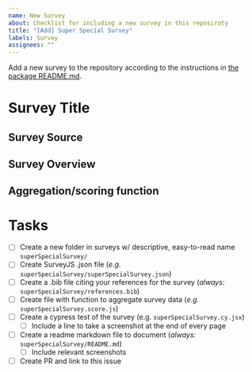 ```yaml
---
name: New Survey
about: Checklist for including a new survey in this reposiroty
title: "[Add] Super Special Survey"
labels: Survey
assignees: ""
---
```


Add a new survey to the repository according to the instructions in [the package README.md](https://github.com/Watts-Lab/surveys#readme).

# Survey Title

## Survey Source

## Survey Overview

## Aggregation/scoring function

# Tasks

- [ ] Create a new folder in surveys w/ descriptive, easy-to-read name `superSpecialSurvey/`
- [ ] Create SurveyJS .json file (_e.g._ `superSpecialSurvey/superSpecialSurvey.json`)
- [ ] Create a .bib file citing your references for the survey (_always:_ `superSpecialSurvey/references.bib`)
- [ ] Create file with function to aggregate survey data (_e.g._ `superSpecialSurvey.score.js`)
- [ ] Create a cypress test of the survey (e.g. `superSpecialSurvey.cy.jsx`)
  - [ ] Include a line to take a screenshot at the end of every page
- [ ] Create a readme markdown file to document (_always:_ `superSpecialSurvey/README.md`)
  - [ ] Include relevant screenshots
- [ ] Create PR and link to this issue
